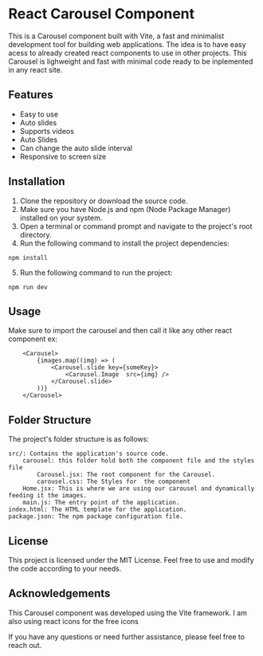 # React Carousel Component

This is a Carousel component built with Vite, a fast and minimalist development tool for building web applications. The idea is to have easy acess to already created react components to use in other projects. This Carousel is lighweight and fast with minimal code ready to be inplemented in any react site.

## Features

- Easy to use
- Auto slides 
- Supports videos
- Auto Slides
- Can change the auto slide interval
- Responsive to screen size 

## Installation

1. Clone the repository or download the source code.
2. Make sure you have Node.js and npm (Node Package Manager) installed on your system.
3. Open a terminal or command prompt and navigate to the project's root directory.
4. Run the following command to install the project dependencies:

```shell
npm install

```

5. Run the following command to run the project:

```shell
npm run dev
```
## Usage

Make sure to import the carousel and then call it like any other react component
ex:
```react
    <Carousel>
        {images.map((img) => (
            <Carousel.slide key={someKey}>
                <Carousel.Image  src={img} />
            </Carousel.slide>
        ))}
    </Carousel>
```



## Folder Structure

The project's folder structure is as follows:

    src/: Contains the application's source code.
        carousel: this folder hold both the component file and the styles file
            Carousel.jsx: The root component for the Carousel.
            carousel.css: The Styles for  the component 
        Home.jsx: This is where we are using our carousel and dynamically feeding it the images.
        main.js: The entry point of the application.
    index.html: The HTML template for the application.
    package.json: The npm package configuration file.

## License

This project is licensed under the MIT License. Feel free to use and modify the code according to your needs.


## Acknowledgements

This Carousel component was developed using the Vite framework.
I am also using react icons for the free icons

If you have any questions or need further assistance, please feel free to reach out.
